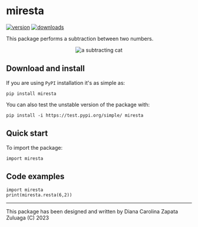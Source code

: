 # miresta

<!-- This are visual tags that you may add to your package at the beginning with useful information on your package --> 
[![version](https://img.shields.io/pypi/v/pymiau?color=blue)](https://pypi.org/project/miresta/)
[![downloads](https://img.shields.io/pypi/dw/pymiau)](https://pypi.org/project/miresta/)

This package performs a subtraction between two numbers.

<p align="center"><img src="https://www.google.com/url?sa=i&url=https%3A%2F%2Fwww.smartick.es%2Fblog%2Fmatematicas%2Fsumas-y-restas%2Fla-resta%2F&psig=AOvVaw2XsJ-5Ec05Pur0tQ3zOvoL&ust=1685149930379000&source=images&cd=vfe&ved=0CBEQjRxqFwoTCLjohermkf8CFQAAAAAdAAAAABAE" alt="a subtracting cat""/></p>

## Download and install


If you are using `PyPI` installation it's as simple as:

```
pip install miresta
```

You can also test the unstable version of the package with:

```
pip install -i https://test.pypi.org/simple/ miresta
```

## Quick start

To import the package:

```
import miresta  
```

## Code examples
```
import miresta
print(miresta.resta(6,2))

```

------------

This package has been designed and written by Diana Carolina Zapata Zuluaga (C) 2023
